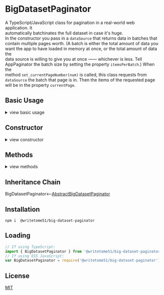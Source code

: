 # BigDatasetPaginator

 A TypeScript/JavaScript class for pagination in a real-world web application. It  
 automatically batchinates the full dataset in case it's huge.  
 In the constructor you pass in a `dataSource` that returns data in batches that  
 contain multiple pages worth. (A batch is either the total amount of data you  
 want the app to have loaded in memory at once, or the total amount of data the  
 data source is willing to give you at once —— whichever is less. Tell  
 AppPaginator the batch size by setting the property `itemsPerBatch`.) When the  
 method `set_currentPageNumber(num)` is called, this class requests from  
 `dataSource` the batch that page is in. Then the items of the requested page  
 will be in the property `currentPage`.


## Basic Usage
<details>
<summary>view basic usage</summary>

```ts
// Get an instance (see constructor for dataSource details):
let paginator = new BigDatasetPaginator(dataSource);

// Configure:
paginator.setItemsPerPage(10);
paginator.setItemsPerLoad(200);

// Show the first page:
await paginator.resetToFirstPage();
console.log(paginator.getCurrentPage()); // `[item1, item2, item3, item4,...]`

// Jump to different page:
await paginator.setCurrentPageNumber(5);
```
</details>


## Constructor
<details>
<summary>view constructor</summary>

```ts
constructor(
    dataSource: {
    
        // The number of items `getLoad()` returns must match `itemsPerLoad`.  If
        // `isLastLoad` is true, it must only return the remaining items in the dataset
        // and ignore itemsPerLoad.
    
        getLoad: (
            loadNumber: number, itemsPerLoad: number, isLastLoad: boolean
        ) => Promise<any[]>;
    
        // `dataTotal`: number of items in entire dataset, not the load.
        // This must stay accurate after actions that change the total, such as searches.
    
        dataTotal: number;
    }
)
```
</details>


## Methods
<details>
<summary>view methods</summary>

```ts
setItemsPerLoad(num): void

getItemsPerLoad(): number

setItemsPerPage(num): void

getItemsPerPage(): number

setCurrentPageNumber(num): Promise<void>
    // changes the page.

getCurrentPageNumber(): number

resetToFirstPage(): Promise<void>
    // Intended to be called after the order of the dataset changes 
    // (like after sorting), or after the total number of items changes 
    // (like after a search).

getCurrentPage(): any[]

getTotalPages(): number
```
</details>


## Inheritance Chain

BigDatasetPaginator<--[AbstractBigDatasetPaginator](https://github.com/writetome51/abstract-big-dataset-paginator#abstractbigdatasetpaginator)


## Installation
`npm i  @writetome51/big-dataset-paginator`


## Loading
```ts
// If using TypeScript:
import { BigDatasetPaginator } from '@writetome51/big-dataset-paginator';
// If using ES5 JavaScript:
var BigDatasetPaginator = require('@writetome51/big-dataset-paginator').BigDatasetPaginator;
```


## License
[MIT](https://choosealicense.com/licenses/mit/)
